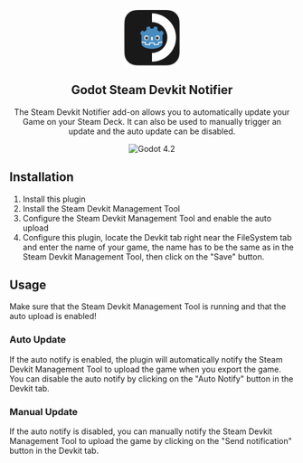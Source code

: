 <p align="center">
  <img width="100px" src="https://raw.githubusercontent.com/tuc0w/godot-steam-devkit-notifier/main/images/icon.png" align="center" alt="Godot Steam Devkit Notifier" />
  <h2 align="center">Godot Steam Devkit Notifier</h2>
  <p align="center">The Steam Devkit Notifier add-on allows you to automatically update your Game on your Steam Deck. It can also be used to manually trigger an update and the auto update can be disabled.</p>
</p>

<p align="center">
  <img src="https://img.shields.io/badge/-Godot%204.2-478CBF?style=for-the-badge&logo=godotengine&logoColor=white&color=%23478CBF" alt="Godot 4.2">
</p>

## Installation
1. Install this plugin
2. Install the Steam Devkit Management Tool
3. Configure the Steam Devkit Management Tool and enable the auto upload
4. Configure this plugin, locate the Devkit tab right near the FileSystem tab and enter the name of your game, the name has to be the same as in the Steam Devkit Management Tool, then click on the "Save" button.

## Usage
Make sure that the Steam Devkit Management Tool is running and that the auto upload is enabled!

### Auto Update
If the auto notify is enabled, the plugin will automatically notify the Steam Devkit Management Tool to upload the game when you export the game. You can disable the auto notify by clicking on the "Auto Notify" button in the Devkit tab.

### Manual Update
If the auto notify is disabled, you can manually notify the Steam Devkit Management Tool to upload the game by clicking on the "Send notification" button in the Devkit tab.
